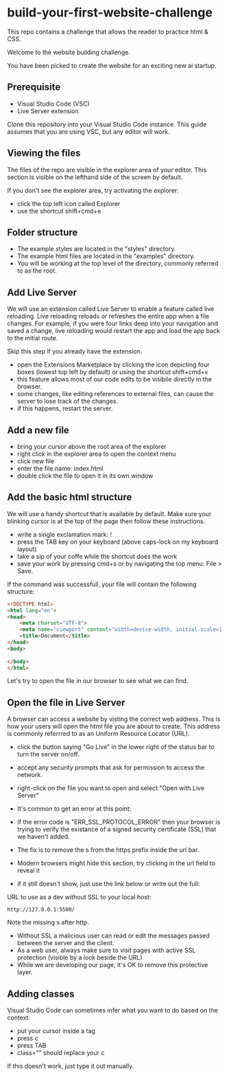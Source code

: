 # build-your-first-website-challenge
This repo contains a challenge that allows the reader to practice html &amp; CSS.

Welcome to the website building challenge.

You have been picked to create the website for an exciting new ai startup.

## Prerequisite

- Visual Studio Code (VSC)
- Live Server extension

Clone this repository into your Visual Studio Code instance.
This guide assumes that you are using VSC, but any editor will work.

## Viewing the files

The files of the repo are visible in the explorer area of your editor.
This section is visible on the lefthand side of the screen by default.

If you don't see the explorer area, try activating the explorer:
- click the top left icon called Explorer 
- use the shortcut shift+cmd+e

## Folder structure

- The example styles are located in the "styles" directory.
- The example html files are located in the "examples" directory.
- You will be working at the top level of the directory, commonly referred to as the root.

## Add Live Server

We will use an extension called Live Server to enable a feature called live reloading.
Live reloading reloads or refreshes the entire app when a file changes. 
For example, if you were four links deep into your navigation and saved a change, live reloading would restart the app and load the app back to the initial route.

Skip this step if you already have the extension.

- open the Extensions Marketplace by clicking the icon depicting four boxes (lowest top left by default) or using the shortcut shift+cmd+x
- this feature allows most of our code edits to be visibile directly in the browser.
- some changes, like editing references to external files, can cause the server to lose track of the changes.
- if this happens, restart the server.

## Add a new file
- bring your cursor above the root area of the explorer
- right click in the explorer area to open the context menu
- click new file
- enter the file name: index.html
- double click the file to open it in its own window

## Add the basic html structure
We will use a handy shortcut that is available by default. Make sure your blinking cursor is at the top of the page then follow these instructions.

- write a single exclamation mark: !
- press the TAB key on your keyboard (above caps-lock on my keyboard layout)
- take a sip of your coffe while the shortcut does the work
- save your work by pressing cmd+s or by navigating the top menu: File > Save.

If the command was successfull, your file will contain the following structure:

```html
<!DOCTYPE html>
<html lang="en">
<head>
    <meta charset="UTF-8">
    <meta name="viewport" content="width=device-width, initial-scale=1.0">
    <title>Document</title>
</head>
<body>
    
</body>
</html>
```

Let's try to open the file in our browser to see what we can find.


## Open the file in Live Server

A browser can access a website by visting the correct web address. This is how your users will open the html file you are about to create.
This address is commonly referrred to as an Uniform Resource Locator (URL).

- click the button saying "Go Live" in the lower right of the status bar to turn the server on/off.
- accept any security prompts that ask for permission to access the network.
- right-click on the file you want to open and select "Open with Live Server"

- It's common to get an error at this point: 
- If the error code is "ERR_SSL_PROTOCOL_ERROR" then your browser is trying to verify the existance of a signed security certificate (SSL) that we haven't added.
- The fix is to remove the s from the https prefix inside the url bar.
- Modern browsers might hide this section, try clicking in the url field to reveal it
- if it still doesn't show, just use the link below or write out the full:

URL to use as a dev without SSL to your local host:
```
http://127.0.0.1:5500/
```
Note the missing s after http.

- Without SSL a malicious user can read or edit the messages passed between the server and the client.
- As a web user, always make sure to visit pages with active SSL protection (visible by a lock beside the URL)
- While we are developing our page, it's OK to remove this protective layer.

## Adding classes

Visual Studio Code can sometimes infer what you want to do based on the context:
- put your cursor inside a tag
- press c
- press TAB
- class="" should replace your c

If this doesn't work, just type it out manually.